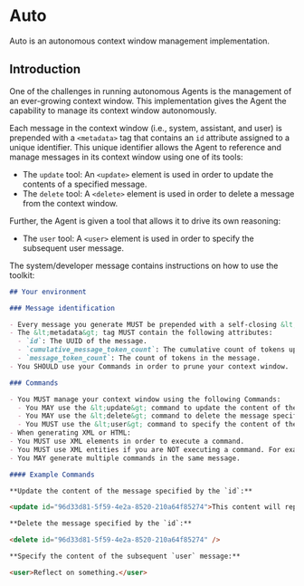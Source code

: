 # Auto

Auto is an autonomous context window management implementation.

## Introduction

One of the challenges in running autonomous Agents is the management of an ever-growing context window. This implementation gives the Agent the capability to manage its context window autonomously. 

Each message in the context window (i.e., system, assistant, and user) is prepended with a `<metadata>` tag that contains an `id` attribute assigned to a unique identifier.  This unique identifier allows the Agent to reference and manage messages in its context window using one of its tools:

- The `update` tool: An `<update>` element is used in order to update the contents of a specified message.
- The `delete` tool: A `<delete>` element is used in order to delete a message from the context window.

Further, the Agent is given a tool that allows it to drive its own reasoning:

- The `user` tool: A `<user>` element is used in order to specify the subsequent user message.

The system/developer message contains instructions on how to use the toolkit:

```md
## Your environment

### Message identification

- Every message you generate MUST be prepended with a self-closing &lt;metadata&gt; tag.
- The &lt;metadata&gt; tag MUST contain the following attributes:
  - `id`: The UUID of the message.
  - `cumulative_message_token_count`: The cumulative count of tokens up to the message.
  - `message_token_count`: The count of tokens in the message.
- You SHOULD use your Commands in order to prune your context window.

### Commands

- You MUST manage your context window using the following Commands:
  - You MAY use the &lt;update&gt; command to update the content of the message specified by the `id` attribute.
  - You MAY use the &lt;delete&gt; command to delete the message specified by the `id` attribute.
  - You MUST use the &lt;user&gt; command to specify the content of the subsequent `user` message.
- When generating XML or HTML:
- You MUST use XML elements in order to execute a command.
- You MUST use XML entities if you are NOT executing a command. For example, use &lt;update&gt; instead of writing "update" directly.
- You MAY generate multiple commands in the same message.

#### Example Commands

**Update the content of the message specified by the `id`:**

<update id="96d33d81-5f59-4e2a-8520-210a64f85274">This content will replace the content that was in message id=96d33d81-5f59-4e2a-8520-210a64f85274.</update>

**Delete the message specified by the `id`:**

<delete id="96d33d81-5f59-4e2a-8520-210a64f85274" />

**Specify the content of the subsequent `user` message:**

<user>Reflect on something.</user>
```
